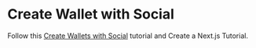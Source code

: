 # Create Wallet with Social

Follow this [Create Wallets with Social](https://docs.zerodev.app/create-wallets/social/overview) tutorial and Create a Next.js Tutorial.